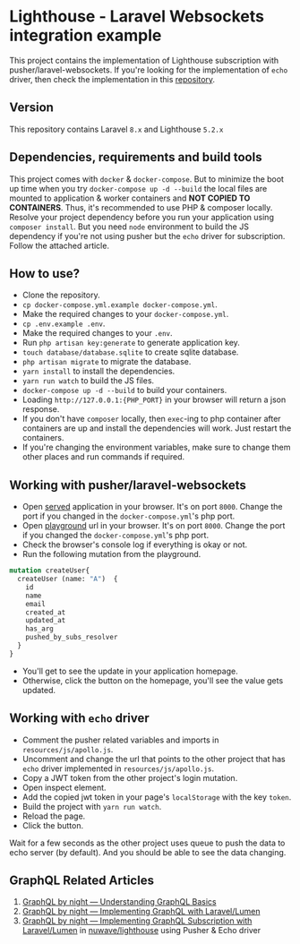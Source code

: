 # Lighthouse - Laravel Websockets integration example

This project contains the implementation of Lighthouse subscription with pusher/laravel-websockets. If you're looking for the implementation of `echo` driver, then check the implementation in this [repository](https://github.com/ssi-anik/confession-wall).

## Version
This repository contains Laravel `8.x` and Lighthouse `5.2.x`

## Dependencies, requirements and build tools
This project comes with `docker` & `docker-compose`. But to minimize the boot up time when you try `docker-compose up -d --build` the local files are mounted to application & worker containers and **NOT COPIED TO CONTAINERS**.
Thus, it's recommended to use PHP & composer locally. Resolve your project dependency before you run your application using `composer install`.
But you need `node` environment to build the JS dependency if you're not using pusher but the `echo` driver for subscription. Follow the attached article.

## How to use?
- Clone the repository.
- `cp docker-compose.yml.example docker-compose.yml`.
- Make the required changes to your `docker-compose.yml`.
- `cp .env.example .env`.
- Make the required changes to your `.env`.
- Run `php artisan key:generate` to generate application key.
- `touch database/database.sqlite` to create sqlite database.
- `php artisan migrate` to migrate the database.
- `yarn install` to install the dependencies.
- `yarn run watch` to build the JS files.
- `docker-compose up -d --build` to build your containers.
- Loading `http://127.0.0.1:{PHP_PORT}` in your browser will return a json response.
- If you don't have `composer` locally, then `exec`-ing to php container after containers are up and install the dependencies will work. Just restart the containers.
- If you're changing the environment variables, make sure to change them other places and run commands if required.

## Working with pusher/laravel-websockets
- Open [served](http://127.0.0.1:8000/) application in your browser. It's on port `8000`. Change the port if you changed in the `docker-compose.yml`'s php port.
- Open [playground](http://127.0.0.1:8000/graphql-playground) url in your browser. It's on port `8000`. Change the port if you changed the `docker-compose.yml`'s php port.
- Check the browser's console log if everything is okay or not.
- Run the following mutation from the playground.
```graphql endpoint doc
mutation createUser{
  createUser (name: "A")  {
    id
    name
    email
    created_at
    updated_at
    has_arg
    pushed_by_subs_resolver
  }
}
```
- You'll get to see the update in your application homepage.
- Otherwise, click the button on the homepage, you'll see the value gets updated.

## Working with `echo` driver
- Comment the pusher related variables and imports in `resources/js/apollo.js`.
- Uncomment and change the url that points to the other project that has `echo` driver implemented in `resources/js/apollo.js`.
- Copy a JWT token from the other project's login mutation.
- Open inspect element.
- Add the copied jwt token in your page's `localStorage` with the key `token`. 
- Build the project with `yarn run watch`.
- Reload the page.
- Click the button. 

Wait for a few seconds as the other project uses queue to push the data to echo server (by default). And you should be able to see the data changing.

## GraphQL Related Articles
1. [GraphQL by night — Understanding GraphQL Basics](https://bit.ly/2LxF7xX)
2. [GraphQL by night — Implementing GraphQL with Laravel/Lumen](https://bit.ly/3cYD15K)
3. [GraphQL by night — Implementing GraphQL Subscription with Laravel/Lumen](https://bit.ly/3jFm1mo) in [nuwave/lighthouse](https://github.com/nuwave/lighthouse) using Pusher & Echo driver
